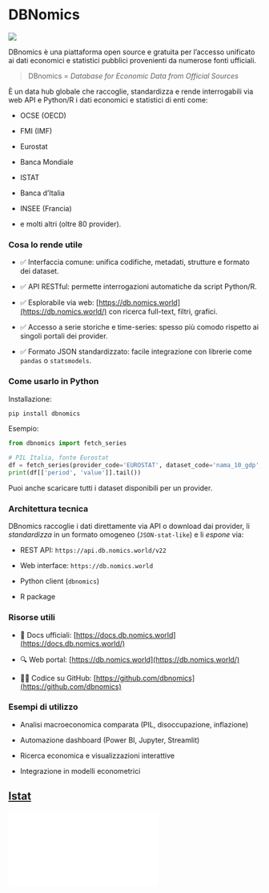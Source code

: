 # DBNomics


![](https://db.nomics.world/_app/immutable/assets/dbnomics@2x.DkOK0P40.png)


DBnomics è una piattaforma open source e gratuita per l’accesso unificato ai dati economici e statistici pubblici provenienti da numerose fonti ufficiali.

> DBnomics = _Database for Economic Data from Official Sources_

È un data hub globale che raccoglie, standardizza e rende interrogabili via web API e Python/R i dati economici e statistici di enti come:

- OCSE (OECD)
    
- FMI (IMF)
    
- Eurostat
    
- Banca Mondiale
    
- ISTAT
    
- Banca d’Italia
    
- INSEE (Francia)
    
- e molti altri (oltre 80 provider).
    

### Cosa lo rende utile

- ✅ Interfaccia comune: unifica codifiche, metadati, strutture e formato dei dataset.
    
- ✅ API RESTful: permette interrogazioni automatiche da script Python/R.
    
- ✅ Esplorabile via web: [https://db.nomics.world](https://db.nomics.world/) con ricerca full-text, filtri, grafici.
    
- ✅ Accesso a serie storiche e time-series: spesso più comodo rispetto ai singoli portali dei provider.
    
- ✅ Formato JSON standardizzato: facile integrazione con librerie come `pandas` o `statsmodels`.
    


### Come usarlo in Python

Installazione:

```bash
pip install dbnomics
```

Esempio:

```python
from dbnomics import fetch_series

# PIL Italia, fonte Eurostat
df = fetch_series(provider_code='EUROSTAT', dataset_code='nama_10_gdp', series_code='B1GQ.IT.CP_MEUR.N')
print(df[['period', 'value']].tail())
```

Puoi anche scaricare tutti i dataset disponibili per un provider.


### Architettura tecnica

DBnomics raccoglie i dati direttamente via API o download dai provider, li _standardizza_ in un formato omogeneo (`JSON-stat-like`) e li _espone_ via:

- REST API: `https://api.db.nomics.world/v22`
    
- Web interface: `https://db.nomics.world`
    
- Python client (`dbnomics`)
    
- R package
    

### Risorse utili

- 📘 Docs ufficiali: [https://docs.db.nomics.world](https://docs.db.nomics.world/)
    
- 🔍 Web portal: [https://db.nomics.world](https://db.nomics.world/)
    
- 🧑‍💻 Codice su GitHub: [https://github.com/dbnomics](https://github.com/dbnomics)
    

###  Esempi di utilizzo

- Analisi macroeconomica comparata (PIL, disoccupazione, inflazione)
    
- Automazione dashboard (Power BI, Jupyter, Streamlit)
    
- Ricerca economica e visualizzazioni interattive
    
- Integrazione in modelli econometrici
    


## [Istat](Istat.md)


![Data providers](Data%20providers.md)